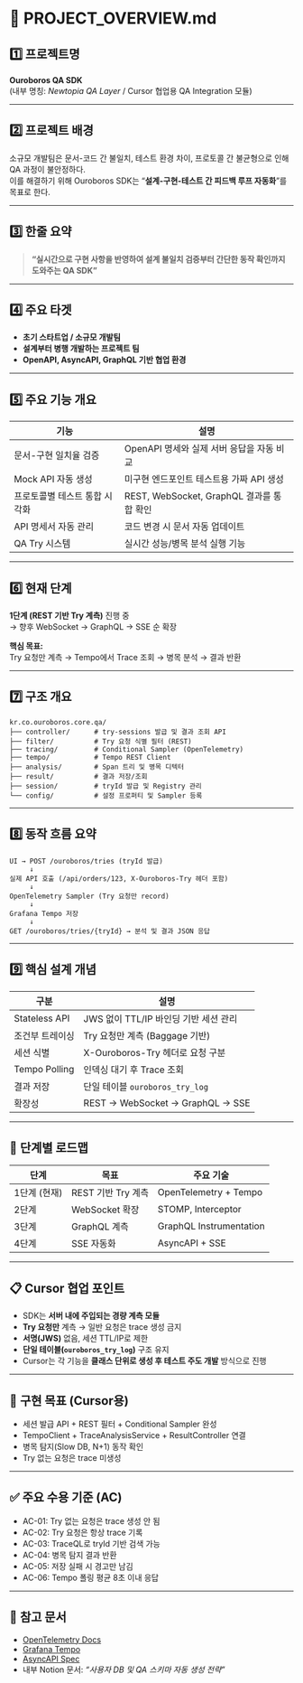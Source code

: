 
# 🧭 PROJECT_OVERVIEW.md

## 1️⃣ 프로젝트명  
**Ouroboros QA SDK**  
(내부 명칭: *Newtopia QA Layer* / Cursor 협업용 QA Integration 모듈)

---

## 2️⃣ 프로젝트 배경

소규모 개발팀은 문서-코드 간 불일치, 테스트 환경 차이, 프로토콜 간 불균형으로 인해 QA 과정이 불안정하다.  
이를 해결하기 위해 Ouroboros SDK는 “**설계-구현-테스트 간 피드백 루프 자동화**”를 목표로 한다.

---

## 3️⃣ 한줄 요약
> **“실시간으로 구현 사항을 반영하여 설계 불일치 검증부터 간단한 동작 확인까지 도와주는 QA SDK”**

---

## 4️⃣ 주요 타겟

- **초기 스타트업 / 소규모 개발팀**
- **설계부터 병행 개발하는 프로젝트 팀**
- **OpenAPI, AsyncAPI, GraphQL 기반 협업 환경**

---

## 5️⃣ 주요 기능 개요

| 기능 | 설명 |
|------|------|
| 문서-구현 일치율 검증 | OpenAPI 명세와 실제 서버 응답을 자동 비교 |
| Mock API 자동 생성 | 미구현 엔드포인트 테스트용 가짜 API 생성 |
| 프로토콜별 테스트 통합 시각화 | REST, WebSocket, GraphQL 결과를 통합 확인 |
| API 명세서 자동 관리 | 코드 변경 시 문서 자동 업데이트 |
| QA Try 시스템 | 실시간 성능/병목 분석 실행 기능 |

---

## 6️⃣ 현재 단계

**1단계 (REST 기반 Try 계측)** 진행 중  
→ 향후 WebSocket → GraphQL → SSE 순 확장

**핵심 목표:**  
Try 요청만 계측 → Tempo에서 Trace 조회 → 병목 분석 → 결과 반환

---

## 7️⃣ 구조 개요

```
kr.co.ouroboros.core.qa/
├── controller/      # try-sessions 발급 및 결과 조회 API
├── filter/          # Try 요청 식별 필터 (REST)
├── tracing/         # Conditional Sampler (OpenTelemetry)
├── tempo/           # Tempo REST Client
├── analysis/        # Span 트리 및 병목 디텍터
├── result/          # 결과 저장/조회
├── session/         # tryId 발급 및 Registry 관리
└── config/          # 설정 프로퍼티 및 Sampler 등록
```

---

## 8️⃣ 동작 흐름 요약

```
UI → POST /ouroboros/tries (tryId 발급)
     ↓
실제 API 호출 (/api/orders/123, X-Ouroboros-Try 헤더 포함)
     ↓
OpenTelemetry Sampler (Try 요청만 record)
     ↓
Grafana Tempo 저장
     ↓
GET /ouroboros/tries/{tryId} → 분석 및 결과 JSON 응답
```

---

## 9️⃣ 핵심 설계 개념

| 구분 | 설명 |
|------|------|
| Stateless API | JWS 없이 TTL/IP 바인딩 기반 세션 관리 |
| 조건부 트레이싱 | Try 요청만 계측 (Baggage 기반) |
| 세션 식별 | X-Ouroboros-Try 헤더로 요청 구분 |
| Tempo Polling | 인덱싱 대기 후 Trace 조회 |
| 결과 저장 | 단일 테이블 `ouroboros_try_log` |
| 확장성 | REST → WebSocket → GraphQL → SSE |

---

## 🔄 단계별 로드맵

| 단계 | 목표 | 주요 기술 |
|------|------|-----------|
| 1단계 (현재) | REST 기반 Try 계측 | OpenTelemetry + Tempo |
| 2단계 | WebSocket 확장 | STOMP, Interceptor |
| 3단계 | GraphQL 계측 | GraphQL Instrumentation |
| 4단계 | SSE 자동화 | AsyncAPI + SSE |

---

## 📋 Cursor 협업 포인트

- SDK는 **서버 내에 주입되는 경량 계측 모듈**
- **Try 요청만** 계측 → 일반 요청은 trace 생성 금지
- **서명(JWS)** 없음, 세션 TTL/IP로 제한
- **단일 테이블(`ouroboros_try_log`)** 구조 유지
- Cursor는 각 기능을 **클래스 단위로 생성 후 테스트 주도 개발** 방식으로 진행

---

## 🎯 구현 목표 (Cursor용)

- 세션 발급 API + REST 필터 + Conditional Sampler 완성
- TempoClient + TraceAnalysisService + ResultController 연결
- 병목 탐지(Slow DB, N+1) 동작 확인
- Try 없는 요청은 trace 미생성

---

## ✅ 주요 수용 기준 (AC)

- AC-01: Try 없는 요청은 trace 생성 안 됨  
- AC-02: Try 요청은 항상 trace 기록  
- AC-03: TraceQL로 tryId 기반 검색 가능  
- AC-04: 병목 탐지 결과 반환  
- AC-05: 저장 실패 시 경고만 남김  
- AC-06: Tempo 폴링 평균 8초 이내 응답  

---

## 🧾 참고 문서

- [OpenTelemetry Docs](https://opentelemetry.io/)
- [Grafana Tempo](https://grafana.com/oss/tempo/)
- [AsyncAPI Spec](https://www.asyncapi.com/)
- 내부 Notion 문서: *“사용자 DB 및 QA 스키마 자동 생성 전략”*
